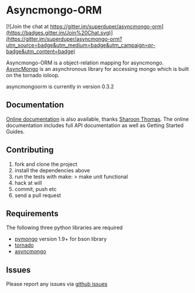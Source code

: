 Asyncmongo-ORM
======================

[![Join the chat at https://gitter.im/superduper/asyncmongo-orm](https://badges.gitter.im/Join%20Chat.svg)](https://gitter.im/superduper/asyncmongo-orm?utm_source=badge&utm_medium=badge&utm_campaign=pr-badge&utm_content=badge)

Asyncmongo-ORM is a object-relation mapping for asyncmongo. [AsyncMongo](http://github.github.com/bitly/asyncmongo) is an asynchronous library for accessing mongo which is built on the tornado ioloop.

asyncmongoorm is currently in version 0.3.2

Documentation
-----------------

[Online documentation](http://openlabs.github.com/asyncmongo-orm/) is also available, thanks [Sharoon Thomas](https://github.com/sharoonthomas). The online documentation includes full API documentation as well as Getting Started Guides.

Contributing
------------------

1. fork and clone the project
2. install the dependencies above
3. run the tests with make: > make unit functional
4. hack at will
5. commit, push etc
6. send a pull request

Requirements
------------
The following three python libraries are required

* [pymongo](http://github.com/mongodb/mongo-python-driver) version 1.9+ for bson library
* [tornado](http://github.com/facebook/tornado)
* [asyncmongo](http://github.github.com/bitly/asyncmongo)

Issues
------

Please report any issues via [github issues](https://github.com/marcelnicolay/asyncmongo-orm/issues)